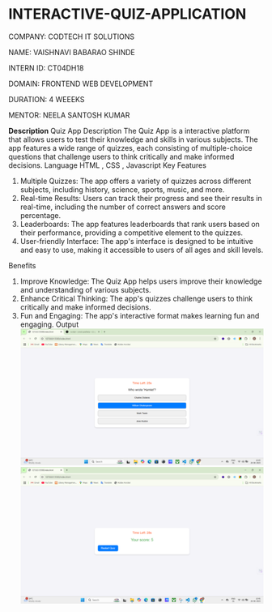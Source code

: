 # INTERACTIVE-QUIZ-APPLICATION
COMPANY: CODTECH IT SOLUTIONS

NAME: VAISHNAVI BABARAO SHINDE

INTERN ID: CT04DH18

DOMAIN: FRONTEND WEB DEVELOPMENT

DURATION: 4 WEEEKS

MENTOR: NEELA SANTOSH KUMAR

**Description**
Quiz App Description
The Quiz App is a interactive platform that allows users to test their knowledge and skills in various subjects. The app features a wide range of quizzes, each consisting of multiple-choice questions that challenge users to think critically and make informed decisions.
Language 
HTML , CSS , Javascript
Key Features
1. Multiple Quizzes: The app offers a variety of quizzes across different subjects, including history, science, sports, music, and more.
2. Real-time Results: Users can track their progress and see their results in real-time, including the number of correct answers and score percentage.
3. Leaderboards: The app features leaderboards that rank users based on their performance, providing a competitive element to the quizzes.
4. User-friendly Interface: The app's interface is designed to be intuitive and easy to use, making it accessible to users of all ages and skill levels.

Benefits
1. Improve Knowledge: The Quiz App helps users improve their knowledge and understanding of various subjects.
2. Enhance Critical Thinking: The app's quizzes challenge users to think critically and make informed decisions.
3. Fun and Engaging: The app's interactive format makes learning fun and engaging.
Output
![image alt](https://github.com/CTT-Vaishnavi/INTERACTIVE-QUIZ-APPLICATION/blob/main/output1.png?raw=true)
![image alt](https://github.com/CTT-Vaishnavi/INTERACTIVE-QUIZ-APPLICATION/blob/main/output.png?raw=true)
